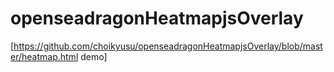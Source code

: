 # openseadragonHeatmapjsOverlay
[https://github.com/choikyusu/openseadragonHeatmapjsOverlay/blob/master/heatmap.html demo]
